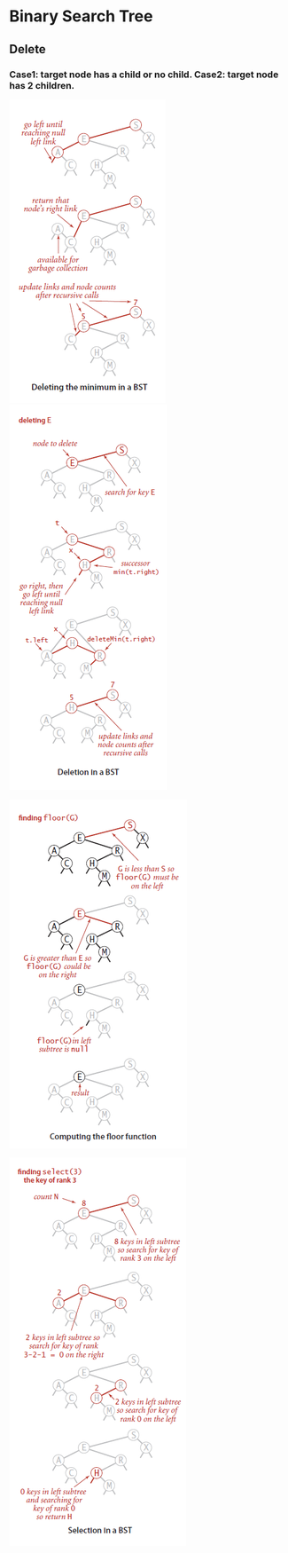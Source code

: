 # Binary Search Tree

## Delete

### Case1: target node has a child or no child. Case2: target node has 2 children.
![Delete the minimum](/images/BST.delete.png) 
![Delete a key](/images/BST.delete2.png)



![Floor](/images/BST.floor.png)

![Select](/images/BST.select.png)
